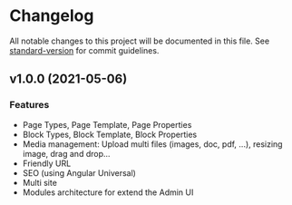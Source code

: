 # Changelog

All notable changes to this project will be documented in this file. See [standard-version](https://github.com/conventional-changelog/standard-version) for commit guidelines.

## v1.0.0 (2021-05-06)


### Features

* Page Types, Page Template, Page Properties
* Block Types, Block Template, Block Properties
* Media management: Upload multi files (images, doc, pdf, ...), resizing image, drag and drop...
* Friendly URL
* SEO (using Angular Universal)
* Multi site
* Modules architecture for extend the Admin UI